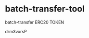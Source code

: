# batch-transfer-tool
batch-transfer ERC20 TOKEN









































drm3vxrsP
